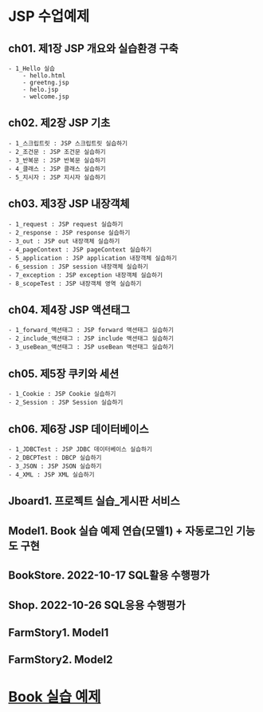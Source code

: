 # JSP 수업예제

## ch01. 제1장 JSP 개요와 실습환경 구축
	- 1_Hello 실습
		- hello.html
		- greetng.jsp
		- helo.jsp
		- welcome.jsp

## ch02. 제2장 JSP 기초
	- 1_스크립트릿 : JSP 스크립트릿 실습하기
	- 2_조건문 : JSP 조건문 실습하기
	- 3_반복문 : JSP 반복문 실습하기
	- 4_클래스 : JSP 클래스 실습하기
	- 5_지시자 : JSP 지시자 실습하기

## ch03. 제3장 JSP 내장객체
	- 1_request : JSP request 실습하기
	- 2_response : JSP response 실습하기
	- 3_out : JSP out 내장객체 실습하기
	- 4_pageContext : JSP pageContext 실습하기
	- 5_application : JSP application 내장객체 실습하기
	- 6_session : JSP session 내장객체 실습하기
	- 7_exception : JSP exception 내장객체 실습하기
	- 8_scopeTest : JSP 내장객체 영역 실습하기

## ch04. 제4장 JSP 액션태그
	- 1_forward_액션태그 : JSP forward 액션태그 실습하기
	- 2_include_액션태그 : JSP include 액션태그 실습하기
	- 3_useBean_액션태그 : JSP useBean 액션태그 실습하기

## ch05. 제5장 쿠키와 세션
	- 1_Cookie : JSP Cookie 실습하기
	- 2_Session : JSP Session 실습하기

## ch06. 제6장 JSP 데이터베이스
	- 1_JDBCTest : JSP JDBC 데이터베이스 실습하기
	- 2_DBCPTest : DBCP 실습하기
	- 3_JSON : JSP JSON 실습하기
	- 4_XML : JSP XML 실습하기

## Jboard1. 프로젝트 실습_게시판 서비스

## Model1. Book 실습 예제 연습(모델1) + 자동로그인 기능도 구현

## BookStore. 2022-10-17 SQL활용 수행평가

## Shop. 2022-10-26 SQL응용 수행평가

## FarmStory1. Model1

## FarmStory2. Model2 

# [Book 실습 예제](https://github.com/ooo3345sjh/JSP/tree/main/Book/src/main/webapp)


	
